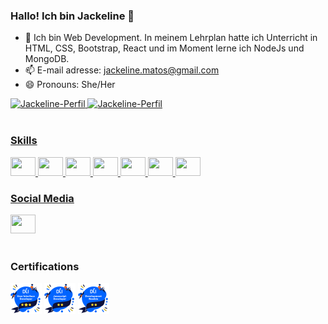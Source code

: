 ### Hallo! Ich bin Jackeline 👋

- 🌱 Ich bin Web Development. In meinem Lehrplan hatte ich Unterricht in HTML, CSS, Bootstrap, React und im Moment lerne ich NodeJs und MongoDB.
- 📫 E-mail adresse: jackeline.matos@gmail.com
- 😄 Pronouns: She/Her

<div style="display: inline_block">
<a href="git@github.com:Jackeline-Matos/Jackeline-Matos.git">
<img height="180em" src="https://github-readme-stats.vercel.app/api?username=Jackeline-Matos&show_icons=true&theme=nightowl&include_all_commits=true&count_private=true" alt="Jackeline-Perfil">
<img height="150em" src="https://github-readme-stats.vercel.app/api/top-langs/?username=Jackeline-Matos&layout=compact&langs_count=16&theme=nightowl" alt="Jackeline-Perfil">
</div><br>
  
### Skills
<div style="display: inline_block">
<img  height="30" width= "40"  src="https://cdn.jsdelivr.net/gh/devicons/devicon/icons/html5/html5-original.svg" />
<img  height="30" width= "40" src="https://cdn.jsdelivr.net/gh/devicons/devicon/icons/css3/css3-original.svg" />
<img  height="30" width= "40" src="https://cdn.jsdelivr.net/gh/devicons/devicon/icons/bootstrap/bootstrap-original.svg" />
 <img height="30" width= "40" src="https://cdn.jsdelivr.net/gh/devicons/devicon/icons/javascript/javascript-plain.svg" />
<img  height="30" width= "40" src="https://cdn.jsdelivr.net/gh/devicons/devicon/icons/react/react-original.svg" />
<img  height="30" width= "40" src="https://cdn.jsdelivr.net/gh/devicons/devicon/icons/nodejs/nodejs-original.svg" />
<img  height="30" width= "40" src="https://cdn.jsdelivr.net/gh/devicons/devicon/icons/mongodb/mongodb-original-wordmark.svg" />

</div>

### Social Media

<div>
<a href="http://www.linkedin.com/in/jackeline-matos-silva" target="_blank" rel="noopener noreferrer"><img height="30" width= "40" src="https://cdn.jsdelivr.net/gh/devicons/devicon/icons/linkedin/linkedin-original.svg" /></a>
</div><br>
  
  
### Certifications
<div style="display: inline_block"> 
<a href="https://eu.badgr.com/public/assertions/8bPwXh0cT7aVUluAnpTsWg"><img width= "50"src="/img/ui.png"></a>
<a href="https://eu.badgr.com/public/assertions/lKQ0gVthRw-nfwl4gK1tcw"><img width= "50"src="/img/js.png"></a>
<a href="https://eu.badgr.com/public/assertions/G-2G_K8IS6WeUFK4iHkTpw"><img width= "50" src="/img/dnewb.png"></a>
</div>
